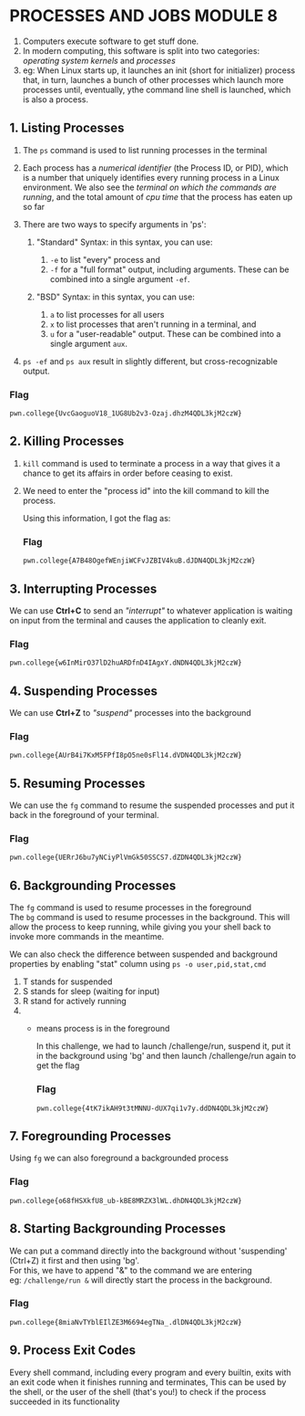 # PROCESSES AND JOBS MODULE 8
1. Computers execute software to get stuff done. 
2. In modern computing, this software is split into two categories: _operating system kernels_ and _processes_
3. eg: When Linux starts up, it launches an init (short for initializer) process that, in turn, launches a bunch of other processes which launch more processes until, eventually, ythe command line shell is launched, which is also a process.

## 1. Listing Processes
   1. The `ps` command is used to list running processes in the terminal
   2. Each process has a _numerical identifier_ (the Process ID, or PID), which is a number that uniquely identifies every running process in a Linux environment. We also see the _terminal on which the commands are running_, and the total amount of _cpu time_ that the process has eaten up so far 
   3. There are two ways to specify arguments in 'ps':
       1. "Standard" Syntax: in this syntax, you can use:
           1. `-e` to list "every" process and
           2. `-f` for a "full format" output, including arguments.
          These can be combined into a single argument `-ef`.

       2. "BSD" Syntax: in this syntax, you can use:
           1. `a` to list processes for all users
           2. `x` to list processes that aren't running in a terminal, and
           3. `u` for a "user-readable" output.
          These can be combined into a single argument `aux`.

   4.  `ps -ef` and `ps aux` result in slightly different, but cross-recognizable output.

### Flag
  `pwn.college{UvcGaoguoV18_1UG8Ub2v3-Ozaj.dhzM4QDL3kjM2czW}`
  
## 2. Killing Processes
  1. `kill` command is used to terminate a process in a way that gives it a chance to get its affairs in order before ceasing to exist.
  2. We need to enter the "process id" into the kill command to kill the process.

     Using this  information, I got the flag as:
     ### Flag
     `pwn.college{A7B48OgefWEnjiWCFvJZBIV4kuB.dJDN4QDL3kjM2czW}`

## 3. Interrupting Processes
We can use **Ctrl+C** to  send an _"interrupt"_ to whatever application is waiting on input from the terminal and causes the application to cleanly exit.

  ### Flag
  `pwn.college{w6InMirO37lD2huARDfnD4IAgxY.dNDN4QDL3kjM2czW}`

## 4. Suspending Processes
We can use **Ctrl+Z** to _"suspend"_ processes into the background

### Flag
`pwn.college{AUrB4i7KxM5FPfI8pO5ne0sFl14.dVDN4QDL3kjM2czW}`

## 5. Resuming Processes
We can use the `fg` command to resume the suspended processes and put it back in the foreground of your terminal.

### Flag
`pwn.college{UERrJ6bu7yNCiyPlVmGk50SSCS7.dZDN4QDL3kjM2czW}`

## 6. Backgrounding Processes
The `fg` command is used to resume processes in the foreground\
The `bg` command is used to resume processes in the background. This will allow the process to keep running, while giving you your shell back to invoke more commands in the meantime.

We can also check the difference between suspended and background properties by enabling "stat" column using `ps -o user,pid,stat,cmd`
1. T stands for suspended
2. S stands for sleep (waiting for input)
3. R stand for actively running
4. + means process is in the foreground

     In this challenge, we had to launch /challenge/run, suspend it, put it in the background using 'bg' and then launch /challenge/run again to get the flag

     ### Flag
     `pwn.college{4tK7ikAH9t3tMNNU-dUX7qi1v7y.ddDN4QDL3kjM2czW}`

## 7. Foregrounding Processes
Using `fg` we can also foreground a backgrounded process

### Flag
`pwn.college{o68fHSXkfU8_ub-kBE8MRZX3lWL.dhDN4QDL3kjM2czW}`

## 8. Starting Backgrounding Processes
We can put a command directly into the background without 'suspending' (Ctrl+Z) it first and then using 'bg'.\
For this, we have to append "&" to the command we are entering\
eg: `/challenge/run &` will directly start the process in the background.

### Flag
`pwn.college{8miaNvTYblEIlZE3M6694egTNa_.dlDN4QDL3kjM2czW}`

## 9. Process Exit Codes
Every shell command, including every program and every builtin, exits with an exit code when it finishes running and terminates, This can be used by the shell, or the user of the shell (that's you!) to check if the process succeeded in its functionality


